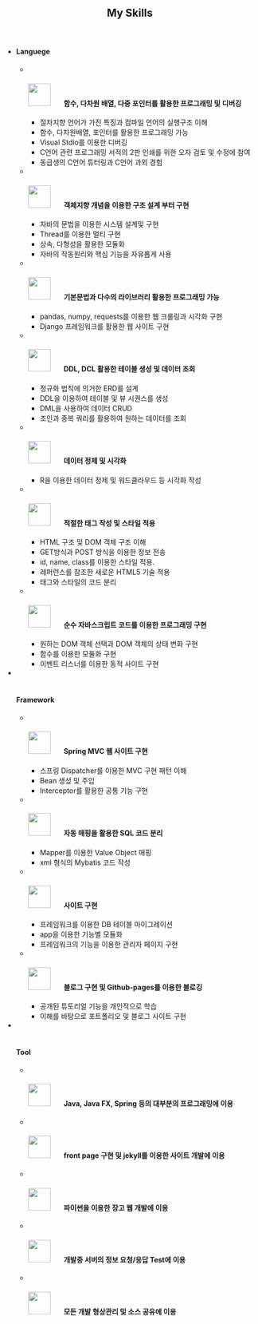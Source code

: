 ---
---
<!-- Skills -->
<section>
    <header class="major">
        <h2>My Skills</h2>
    </header>
    <div class="features">
        <ul class="alt">
            <li> <h4> Languege </h4>
                <ul class="alt">
                    <div class="accordion" id="lang">
                        <li><br>
                            <div class="col-sm-12">
                                <div id="headingLangC">
                                    <div class="row cursor-pointer">
                                        <h4 data-toggle="collapse" data-target="#collapseLangC" aria-expanded="false"  aria-controls="collapseLangC"  class="d-flex align-items-center">
                                        <span class="image object">
                                            <img height ="45px" src="{{ 'assets/images/icon/c.png' | relative_url }}" alt="" />
                                        </span>&nbsp;&nbsp;&nbsp;&nbsp;&nbsp;&nbsp; 함수, 다차원 배열, 다중 포인터를 활용한 프로그래밍 및 디버깅</h4>
                                    </div>
                                </div>
                                <div id="collapseLangC" class="collapse col-sm-12" aria-labelledby="headingLangC" data-parent="#lang">
                                    <ul class="alt">
                                        <li>절차지향 언어가 가진 특징과 컴파일 언어의 실행구조 이해</li>
                                        <li>함수, 다차원배열, 포인터를 활용한 프로그래밍 가능</li>
                                        <li>Visual Stdio를 이용한 디버깅</li>
                                        <li>C언어 관련 프로그래밍 서적의 2판 인쇄를 위한 오자 검토 및 수정에 참여</li>
                                        <li>동급생의 C언어 튜터링과 C언어 과외 경험</li>
                                    </ul>
                                </div>
                            </div>
                        </li>
                        <li><br>
                            <div class="col-sm-12">
                                <div id="headingLangJava">
                                    <div class="row cursor-pointer">
                                        <h4 data-toggle="collapse" data-target="#collapseLangJava" aria-expanded="false" aria-controls="collapseLangJava" class="d-flex align-items-center"> <span class="image object">
                                            <img height ="45px" src="{{ 'assets/images/icon/java.png' | relative_url }}" alt="" />
                                        </span> &nbsp;&nbsp;&nbsp;&nbsp;&nbsp;&nbsp; 객체지향 개념을 이용한 구조 설계 부터 구현</h4>
                                    </div>
                                </div>
                                <div id="collapseLangJava" class="collapse col-sm-12" aria-labelledby="headingLangJava" data-parent="#lang">
                                    <ul class="alt">
                                        <li>자바의 문법을 이용한 시스템 설계및 구현</li>
                                        <li>Thread를 이용한 멀티 구현</li>
                                        <li>상속, 다형성을 활용한 모듈화</li>
                                        <li>자바의 작동원리와 핵심 기능을 자유롭게 사용</li>
                                    </ul>
                                </div>
                            </div>
                        </li>
                        <li><br>
                            <div class="col-sm-12">
                                <div id="headingLangPython ">
                                    <div class="row cursor-pointer">
                                        <h4 data-toggle="collapse" data-target="#collapseLangPython " aria-expanded="false" aria-controls="collapseLangPython " class="d-flex align-items-center"> <span class="image object">
                                            <img height ="45px" src="{{ 'assets/images/icon/python.png' | relative_url }}" alt="" />
                                        </span>&nbsp;&nbsp;&nbsp;&nbsp;&nbsp;&nbsp; 기본문법과 다수의 라이브러리 활용한 프로그래밍 가능</h4>
                                    </div>
                                </div>
                                <div id="collapseLangPython" class="collapse col-sm-12" aria-labelledby="headingLangPython" data-parent="#lang">
                                    <ul class="alt">
                                        <li>pandas, numpy, requests를 이용한 웹 크롤링과 시각화 구현</li>
                                        <li>Django 프레임워크를 활용한 웹 사이트 구현</li>
                                    </ul>
                                </div>
                            </div>
                        </li>
                        <li><br>
                            <div class="col-sm-12">
                                <div id="headingLangSql ">
                                    <div class="row cursor-pointer">
                                        <h4 data-toggle="collapse" data-target="#collapseLangSql " aria-expanded="false" aria-controls="collapseLangSql" class="d-flex align-items-center"> <span class="image object">
                                            <img height ="45px" src="{{ 'assets/images/icon/sql.png' | relative_url }}" alt="" />
                                        </span>&nbsp;&nbsp;&nbsp;&nbsp;&nbsp;&nbsp; DDL, DCL 활용한 테이블 생성 및 데이터 조회 </h4>
                                    </div>
                                </div>
                                <div id="collapseLangSql" class="collapse col-sm-12" aria-labelledby="headingLangSql" data-parent="#lang">
                                    <ul class="alt">
                                        <li>정규화 법칙에 의거한 ERD를 설계</li>
                                        <li>DDL을 이용하여 테이블 및 뷰 시퀀스를 생성</li>
                                        <li>DML을 사용하여 데이터 CRUD</li>
                                        <li>조인과 중복 쿼리를 활용하여 원하는 데이터를 조회</li>
                                    </ul>
                                </div>
                            </div>
                        </li>
                        <li><br>
                            <div class="col-sm-12">
                                <div id="headingLangR ">
                                    <div class="row cursor-pointer">
                                        <h4 data-toggle="collapse" data-target="#collapseLangR" aria-expanded="false" aria-controls="collapseLangR" class="d-flex align-items-center"> <span class="image object">
                                            <img height ="45px" src="{{ 'assets/images/icon/r.png' | relative_url }}" alt="" />
                                        </span>&nbsp;&nbsp;&nbsp;&nbsp;&nbsp;&nbsp; 데이터 정제 및 시각화 </h4>
                                    </div>
                                </div>
                                <div id="collapseLangR" class="collapse col-sm-12" aria-labelledby="headingLangR" data-parent="#lang">
                                    <ul class="alt">
                                        <li>R을 이용한 데이터 정제 및 워드클라우드 등 시각화 작성</li>
                                    </ul>
                                </div>
                            </div>
                        </li>
                        <li><br>
                            <div class="col-sm-12">
                                <div id="headingLangHtml ">
                                    <div class="row cursor-pointer">
                                        <h4 data-toggle="collapse" data-target="#collapseLangHtml" aria-expanded="false" aria-controls="collapseLangHtml" class="d-flex align-items-center"> <span class="image object">
                                            <img height ="45px" src="{{ 'assets/images/icon/html.png' | relative_url }}" alt="" />
                                        </span>&nbsp;&nbsp;&nbsp;&nbsp;&nbsp;&nbsp; 적절한 태그 작성 및 스타일 적용 </h4>
                                    </div>
                                </div>
                                <div id="collapseLangHtml" class="collapse col-sm-12" aria-labelledby="headingLangHtml" data-parent="#lang">
                                    <ul class="alt">
                                        <li>HTML 구조 및 DOM 객체 구조 이해</li>
                                        <li>GET방식과 POST 방식을 이용한 정보 전송</li>
                                        <li>id, name, class를 이용한 스타일 적용.</li>
                                        <li>레퍼런스를 참조한 새로운 HTML5 기술 적용</li>
                                        <li>태그와 스타일의 코드 분리</li>
                                    </ul>
                                </div>
                            </div>
                        </li>
                        <li><br>
                            <div class="col-sm-12">
                                <div id="headingLangJs">
                                    <div class="row cursor-pointer">
                                        <h4 data-toggle="collapse" data-target="#collapseLangJs" aria-expanded="false" aria-controls="collapseLangJs" class="d-flex align-items-center"> <span class="image object">
                                            <img height ="45px" src="{{ 'assets/images/icon/js.png' | relative_url }}" alt="" />
                                        </span>&nbsp;&nbsp;&nbsp;&nbsp;&nbsp;&nbsp; 순수 자바스크립트 코드를 이용한 프로그래밍 구현 </h4>
                                    </div>
                                </div>
                                <div id="collapseLangJs" class="collapse col-sm-12" aria-labelledby="headingLangJs" data-parent="#lang">
                                    <ul class="alt">
                                        <li>원하는 DOM 객체 선택과 DOM 객체의 상태 변화 구현</li>
                                        <li>함수를 이용한 모듈화 구현</li>
                                        <li>이벤트 리스너를 이용한 동적 사이트 구현</li>
                                    </ul>
                                </div>
                            </div>
                        </li>
                    </div>
                </ul>
            </li>
            <li><br><br> <h4> Framework </h4>
                <ul class="alt">
                    <div class="accordion" id="framework">
                        <div class="col-sm-12">
                            <li><br>
                                <div id="headingFrameSpring">
                                    <div class="row cursor-pointer">
                                        <h4 data-toggle="collapse" data-target="#collapseFrameSpring" aria-expanded="false"  aria-controls="collapseFrameSpring"  class="d-flex align-items-center">
                                        <span class="image object">
                                            <img height ="45px" src="{{ 'assets/images/icon/spring.png' | relative_url }}" alt="" />
                                        </span>
                                        &nbsp;&nbsp;&nbsp;&nbsp;&nbsp;&nbsp; Spring MVC 웹 사이트 구현</h4>
                                    </div>
                                </div>
                                <div id="collapseFrameSpring" class="collapse col-sm-12" aria-labelledby="headingFrameSpring" data-parent="#framework">
                                    <ul class="alt">
                                        <li>스프링 Dispatcher를 이용한 MVC 구현 패턴 이해</li>
                                        <li>Bean 생성 및 주입</li>
                                        <li>Interceptor를 활용한 공통 기능 구현</li>
                                    </ul>
                                </div>
                            </li>
                            <li><br>
                                <div id="headingFrameMybatis">
                                    <div class="row cursor-pointer">
                                        <h4 data-toggle="collapse" data-target="#collapseFrameMybatis" aria-expanded="false"  aria-controls="collapseFrameMybatis"  class="d-flex align-items-center">
                                        <span class="image object">
                                            <img height ="45px" src="{{ 'assets/images/icon/mybatis.png' | relative_url }}" alt="" />
                                        </span>
                                        &nbsp;&nbsp;&nbsp;&nbsp;&nbsp;&nbsp; 자동 매핑을 활용한 SQL 코드 분리</h4>
                                    </div>
                                </div>
                                <div id="collapseFrameMybatis" class="collapse col-sm-12" aria-labelledby="headingFrameMybatis" data-parent="#framework">
                                    <ul class="alt">
                                        <li>Mapper를 이용한 Value Object 매핑</li>
                                        <li> xml 형식의 Mybatis 코드 작성</li>
                                    </ul>
                                </div>
                            </li>
                            <li><br>
                                <div id="headingFrameDjango">
                                    <div class="row cursor-pointer">
                                        <h4 data-toggle="collapse" data-target="#collapseFrameDjango" aria-expanded="false"  aria-controls="collapseFrameDjango"  class="d-flex align-items-center">
                                        <span class="image object">
                                            <img height ="45px" src="{{ 'assets/images/icon/django.png' | relative_url }}" alt="" />
                                        </span>
                                        &nbsp;&nbsp;&nbsp;&nbsp;&nbsp;&nbsp; 사이트 구현</h4>
                                    </div>
                                </div>
                                <div id="collapseFrameDjango" class="collapse col-sm-12" aria-labelledby="headingFrameDjango" data-parent="#framework">
                                    <ul class="alt">
                                        <li>프레임워크를 이용한 DB 테이블 마이그레이션</li>
                                        <li>app을 이용한 기능별 모듈화 </li>
                                        <li>프레임워크의 기능을 이용한 관리자 페이지 구현 </li>
                                    </ul>
                                </div>
                            </li>
                            <li><br>
                                <div id="headingFrameJekyll">
                                    <div class="row cursor-pointer">
                                        <h4 data-toggle="collapse" data-target="#collapseFrameJekyll" aria-expanded="false"  aria-controls="collapseFrameJekyll"  class="d-flex align-items-center">
                                        <span class="image object">
                                            <img height ="45px" src="{{ 'assets/images/icon/jekyll.png' | relative_url }}" alt="" />
                                        </span>
                                        &nbsp;&nbsp;&nbsp;&nbsp;&nbsp;&nbsp;  블로그 구현 및 Github-pages를 이용한 블로깅</h4>
                                    </div>
                                </div>
                                <div id="collapseFrameJekyll" class="collapse col-sm-12" aria-labelledby="headingFrameJekyll" data-parent="#framework">
                                    <ul class="alt">
                                        <li>공개된 튜토리얼 기능을 개인적으로 학습</li>
                                        <li>이해를 바탕으로 포트폴리오 및 블로그 사이트 구현</li>
                                    </ul>
                                </div>
                            </li>
                        </div>
                    </div>                   
                </ul>
            </li>
            <li><br><br> <h4> Tool </h4>
                <ul class="alt">
                    <div class="accordion" id="tool">
                        <div class="col-sm-12">
                            <li><br>
                                <div id="headingToolEclipse">
                                    <div class="row">
                                        <h4 data-toggle="collapse" data-target="#collapseToolEclipse" aria-expanded="false"  aria-controls="collapseToolEclipse"  class="d-flex align-items-center">
                                        <span class="image object">
                                            <img height ="45px" src="{{ 'assets/images/icon/eclipse.png' | relative_url }}" alt="" />
                                        </span>
                                        &nbsp;&nbsp;&nbsp;&nbsp;&nbsp;&nbsp; Java, Java FX, Spring 등의 대부분의 프로그래밍에 이용 </h4>
                                    </div>
                                </div>
                            </li>
                            <li><br>
                                <div id="headingToolVisualStudioCode">
                                    <div class="row">
                                        <h4 data-toggle="collapse" data-target="#collapseToolVisualStudioCode" aria-expanded="false"  aria-controls="collapseToolVisualStudioCode"  class="d-flex align-items-center">
                                        <span class="image object">
                                            <img height ="45px" src="{{ 'assets/images/icon/visual_studio_code.png' | relative_url }}" alt="" />
                                        </span>
                                        &nbsp;&nbsp;&nbsp;&nbsp;&nbsp;&nbsp; front page 구현 및 jekyll를 이용한 사이트 개발에 이용</h4>
                                    </div>
                                </div>
                            </li>
                            <li><br>
                                <div id="headingToolPycharm">
                                    <div class="row">
                                        <h4 data-toggle="collapse" data-target="#collapseToolPycharm" aria-expanded="false"  aria-controls="collapseToolPycharm"  class="d-flex align-items-center">
                                        <span class="image object">
                                            <img height ="45px" src="{{ 'assets/images/icon/pycharm.png' | relative_url }}" alt="" />
                                        </span>
                                        &nbsp;&nbsp;&nbsp;&nbsp;&nbsp;&nbsp; 파이썬을 이용한 장고 웹 개발에 이용</h4>
                                    </div>
                                </div>
                            </li>
                            <li><br>
                                <div id="headingToolPostman">
                                    <div class="row">
                                        <h4 data-toggle="collapse" data-target="#collapseToolPostman" aria-expanded="false"  aria-controls="collapseToolPostman"  class="d-flex align-items-center">
                                        <span class="image object">
                                            <img height ="45px" src="{{ 'assets/images/icon/postman.jpg' | relative_url }}" alt="" />
                                        </span>
                                        &nbsp;&nbsp;&nbsp;&nbsp;&nbsp;&nbsp; 개발중 서버의 정보 요청/응답 Test에 이용</h4>
                                    </div>
                                </div>
                            </li>
                            <li><br>
                                <div id="headingToolGit">
                                    <div class="row">
                                        <h4 data-toggle="collapse" data-target="#collapseToolGit" aria-expanded="false"  aria-controls="collapseToolGit"  class="d-flex align-items-center">
                                        <span class="image object">
                                            <img height ="45px" src="{{ 'assets/images/icon/git.png' | relative_url }}" alt="" />
                                        </span>
                                        &nbsp;&nbsp;&nbsp;&nbsp;&nbsp;&nbsp; 모든 개발 형상관리 및 소스 공유에 이용</h4>
                                    </div>
                                </div>
                            </li>
                        </div>
                    </div>                   
                </ul>
            </li>
        </ul>
    </div>
</section>